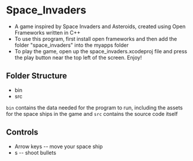 # Space_Invaders
* A game inspired by Space Invaders and Asteroids, created using Open Frameworks written in C++
* To use this program, first install open frameworks and then add the folder "space_invaders" into the myapps folder
* To play the game, open up the space_invaders.xcodeproj file and press the play button near the top left of the screen. Enjoy!

## Folder Structure
* bin
* src

`bin` contains the data needed for the program to run, including the assets for the space ships in the game
and `src` contains the source code itself

## Controls
* Arrow keys -- move your space ship
* s -- shoot bullets
